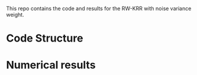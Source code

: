 This repo contains the code and results for the RW-KRR with noise variance weight.

# Code Structure

# Numerical results
